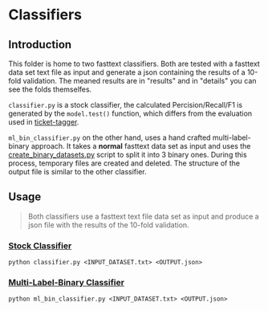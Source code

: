 # Classifiers

## Introduction
This folder is home to two fasttext classifiers. Both are tested with a fasttext data set text file as input and generate a json containing the results of a 10-fold validation. The meaned results are in "results" and in "details" you can see the folds themselfes.

`classifier.py` is a stock classifier, the calculated Percision/Recall/F1 is generated by the `model.test()` function, which differs from the evaluation used in [ticket-tagger](https://github.com/rafaelkallis/ticket-tagger/tree/master/src). 

`ml_bin_classifier.py` on the other hand, uses a hand crafted multi-label-binary approach. It takes a **normal** fasttext data set as input and uses the [create_binary_datasets.py](create_binary_datasets.py) script to split it into 3 binary ones. During this process, temporary files are created and deleted. The structure of the output file is similar to the other classifier.

## Usage
 >Both classifiers use a fasttext text file data set as input and produce a json file with the results of the 10-fold validation.


### [Stock Classifier](classifier.py)

        
    python classifier.py <INPUT_DATASET.txt> <OUTPUT.json>

### [Multi-Label-Binary Classifier](dump_issues.py)

        
    python ml_bin_classifier.py <INPUT_DATASET.txt> <OUTPUT.json>



